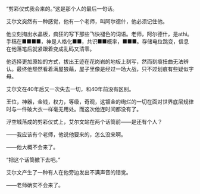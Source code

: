 “剪彩仪式我会来的。”这是那个人的最后一句话。

艾尔文突然有一种感觉，他有一个老师，叫阿尔德什，他必须记住他。

他立刻掏出水晶板，疯狂的写下那些飞快褪色的词语。老师，阿尔德什，是athi。手稿在■■■■，神是人格化■■，共识■■概率，■■■。存储电位跳变，信息在他落笔后就紧跟着变成乱码又清零。

他选择更加原始的方式，拔出王迹在花岗岩的地板上刻写，然而刻痕扭曲无法辨认。最终他颓然看着满屋狼藉，屋子里像是经过一场大战，只不过划痕有些疑似字母。

艾尔文在40年后又一次失去一切，和40年前没有区别。

王位，神器，金钱，权力，等级，奇观，这镀金的绚烂的一切在面对世界底层规律时与一件破大衣一样毫无用处。而这次他连时间都没有了。

浮空城落成的剪彩仪式上，艾尔文站在两个话筒前——是还有个人？

——我应该有个老师，他说他要来的，怎么没来啊。

——他大概不会来了。

“把这个话筒撤下去吧。”

艾尔文产生了一种有人在他旁边发出不满声音的错觉。

——老师确实不会来了。
